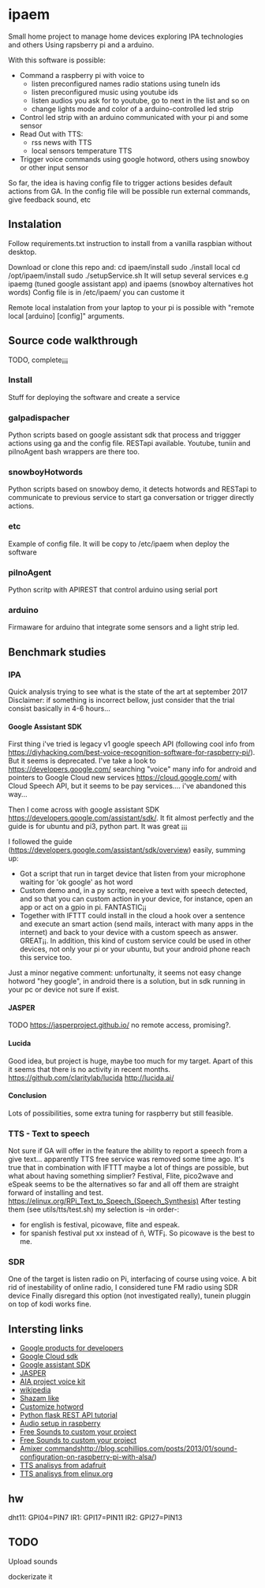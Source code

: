 # ipaem
Small home project to manage home devices exploring IPA technologies and others
Using rapsberry pi and a arduino.

With this software is possible:
* Command a raspberry pi with voice to
  * listen preconfigured names radio stations using tuneIn ids 
  * listen preconfigured music using youtube ids
  * listen audios you ask for to youtube, go to next in the list and so on
  * change lights mode and color of a arduino-controlled led strip
* Control led strip with an arduino communicated with your pi and some sensor
* Read Out with TTS:
  * rss news with TTS
  * local sensors temperature TTS
* Trigger voice commands using google hotword, others using snowboy or other input sensor

So far, the idea is having config file to trigger actions besides default actions from GA.
In the config file will be possible run external commands, give feedback sound, etc

## Instalation
Follow requirements.txt instruction to install from a vanilla raspbian without desktop.

Download or clone this repo and: 
cd ipaem/install
sudo ./install local
cd /opt/ipaem/install
sudo ./setupService.sh
It will setup several services e.g ipaemg (tuned google assistant app) and ipaems (snowboy alternatives hot words)
Config file is in /etc/ipaem/ you can custome it

Remote local instalation from your laptop to your pi is possible with "remote local [arduino] [config]" arguments.

## Source code walkthrough
TODO, complete¡¡¡

### Install 
Stuff for deploying the software and create a service

### gaIpadispacher
Python scripts based on google assistant sdk that process and triggger actions using ga and the config file. RESTapi available.
Youtube, tuniin and piInoAgent bash wrappers are there too.

### snowboyHotwords
Python scripts based on snowboy demo, it detects hotwords and RESTapi to communicate to previous service to start ga conversation or trigger directly actions.

### etc
Example of config file. It will be copy to /etc/ipaem when deploy the software

### piInoAgent
Python scritp with APIREST that control arduino using serial port

### arduino
Firmaware for arduino that integrate some sensors and a light strip led.


## Benchmark studies

### IPA
Quick analysis trying to see what is the state of the art at september 2017
Disclaimer: if something is incorrect bellow, just consider that the trial consist basically in 4-6 hours...

#### Google Assistant SDK

First thing i've tried is legacy v1 google speech API (following cool info from https://diyhacking.com/best-voice-recognition-software-for-raspberry-pi/). But it seems is deprecated. I've take a look to https://developers.google.com/ searching "voice" many info for android and pointers to  Google Cloud new services https://cloud.google.com/ with Cloud Speech API, but it seems to be pay services....  i've abandoned this way...

Then I come across with google assistant SDK https://developers.google.com/assistant/sdk/. It fit almost perfectly and the guide is for ubuntu and pi3, python part. It was great ¡¡¡ 

I followed the guide (https://developers.google.com/assistant/sdk/overview) easily, summing up:
- Got a script that run in target device that listen from your microphone waiting for 'ok google' as hot word
- Custom demo and, in a py scritp, receive a text with speech detected, and so that you can custom action in your device, for instance, open an app or act on a gpio in pi. FANTASTIC¡¡
- Together with IFTTT could install in the cloud a hook over a sentence and execute an smart action (send mails, interact with many apps in the internet) and back to your device with a custom speech as answer. GREAT¡¡. In addition, this kind of custom service could be used in other devices, not only your pi or your ubuntu, but your android phone reach this service too. 

Just a minor negative comment: unfortunalty, it seems not easy change hotword "hey google", in android there is a solution, but in sdk running in your pc or device not sure if exist.

#### JASPER
TODO  https://jasperproject.github.io/ no remote access, promising?.

#### Lucida

Good idea, but project is huge, maybe too much for my target. Apart of this it seems that there is no activity in recent months. 
https://github.com/claritylab/lucida  http://lucida.ai/

#### Conclusion
Lots of possibilities, some extra tuning for raspberry but still feasible.

### TTS - Text to speech
Not sure if GA will offer in the feature the ability to report a speech from a give text...
apparently TTS free service was removed some time ago.
It's true that in combination with IFTTT maybe a lot of things are possible, but what about having something simplier?
Festival, Flite, pico2wave and eSpeak seems to be the alternatives so far and all off them are straight forward of installing and test.
https://elinux.org/RPi_Text_to_Speech_(Speech_Synthesis)
After testing them (see utils/tts/test.sh) my selection is -in order-:
* for english is festival, picowave, flite and espeak.
* for spanish festival put xx instead of ñ, WTF¡. So picowave is the best to me.

### SDR 
One of the target is listen radio on Pi, interfacing of course using voice.
A bit rid of inestability of online radio, I considered tune FM radio using SDR device
Finally disregard this option (not investigated really), tunein pluggin on top of kodi works fine.

## Intersting links
* [Google products for developers](https://developers.google.com/)
* [Google Cloud sdk](https://cloud.google.com/sdk/docs/?hl=es)
* [Google assistant SDK](https://developers.google.com/assistant/sdk/)
* [JASPER](https://jasperproject.github.io/)
* [AIA project voice kit](https://aiyprojects.withgoogle.com/)
* [wikipedia](https://en.wikipedia.org/wiki/List_of_speech_recognition_software)
* [Shazam like](http://royvanrijn.com/blog/2010/06/creating-shazam-in-java/)
* [Customize hotword](https://snowboy.kitt.ai)
* [Python flask REST API tutorial](https://blog.miguelgrinberg.com/post/designing-a-restful-api-with-python-and-flask)
* [Audio setup in raspberry](http://www.instructables.com/id/Test-Sound-Card-and-Speakers-in-Raspberry-Pi/)
* [Free Sounds to custom your project](https://www.soundjay.com/index.html)
* [Free Sounds to custom your project](https://www.soundjay.com/index.html)
* [Amixer commands](https://www.soundjay.com/index.html)http://blog.scphillips.com/posts/2013/01/sound-configuration-on-raspberry-pi-with-alsa/)
* [TTS analisys from adafruit](https://learn.adafruit.com/speech-synthesis-on-the-raspberry-pi/introduction)
* [TTS analisys from elinux.org](https://elinux.org/RPi_Text_to_Speech_(Speech_Synthesis))


## hw
dht11: GPI04=PIN7
IR1: GPI17=PIN11
IR2: GPI27=PIN13
## TODO
Upload sounds

dockerizate it





